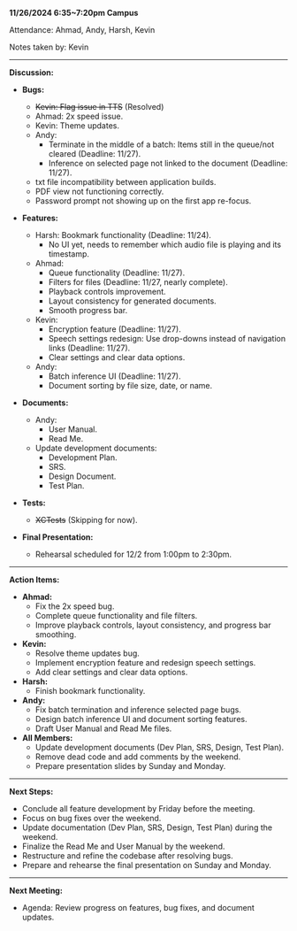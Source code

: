 **11/26/2024 6:35~7:20pm Campus**

Attendance: Ahmad, Andy, Harsh, Kevin

Notes taken by: Kevin

---

**Discussion:**

- **Bugs:**
  - ~~Kevin: Flag issue in TTS~~ (Resolved)
  - Ahmad: 2x speed issue.
  - Kevin: Theme updates.
  - Andy:
    - Terminate in the middle of a batch: Items still in the queue/not cleared (Deadline: 11/27).
    - Inference on selected page not linked to the document (Deadline: 11/27).
  - txt file incompatibility between application builds.
  - PDF view not functioning correctly.
  - Password prompt not showing up on the first app re-focus.

- **Features:**
  - Harsh: Bookmark functionality (Deadline: 11/24).
    - No UI yet, needs to remember which audio file is playing and its timestamp.
  - Ahmad:
    - Queue functionality (Deadline: 11/27).
    - Filters for files (Deadline: 11/27, nearly complete).
    - Playback controls improvement.
    - Layout consistency for generated documents.
    - Smooth progress bar.
  - Kevin:
    - Encryption feature (Deadline: 11/27).
    - Speech settings redesign: Use drop-downs instead of navigation links (Deadline: 11/27).
    - Clear settings and clear data options.
  - Andy:
    - Batch inference UI (Deadline: 11/27).
    - Document sorting by file size, date, or name.

- **Documents:**
  - Andy:
    - User Manual.
    - Read Me.
  - Update development documents:
    - Development Plan.
    - SRS.
    - Design Document.
    - Test Plan.

- **Tests:**
  - ~~XCTests~~ (Skipping for now).

- **Final Presentation:**
  - Rehearsal scheduled for 12/2 from 1:00pm to 2:30pm.

---

**Action Items:**

- **Ahmad:**
  - Fix the 2x speed bug.
  - Complete queue functionality and file filters.
  - Improve playback controls, layout consistency, and progress bar smoothing.
- **Kevin:**
  - Resolve theme updates bug.
  - Implement encryption feature and redesign speech settings.
  - Add clear settings and clear data options.
- **Harsh:**
  - Finish bookmark functionality.
- **Andy:**
  - Fix batch termination and inference selected page bugs.
  - Design batch inference UI and document sorting features.
  - Draft User Manual and Read Me files.
- **All Members:**
  - Update development documents (Dev Plan, SRS, Design, Test Plan).
  - Remove dead code and add comments by the weekend.
  - Prepare presentation slides by Sunday and Monday.

---

**Next Steps:**

- Conclude all feature development by Friday before the meeting.
- Focus on bug fixes over the weekend.
- Update documentation (Dev Plan, SRS, Design, Test Plan) during the weekend.
- Finalize the Read Me and User Manual by the weekend.
- Restructure and refine the codebase after resolving bugs.
- Prepare and rehearse the final presentation on Sunday and Monday.

---

**Next Meeting:**
- Agenda: Review progress on features, bug fixes, and document updates.
